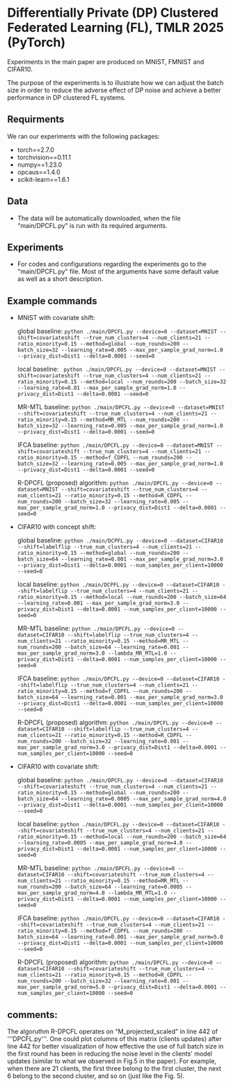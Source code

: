 # Differentially Private (DP) Clustered Federated Learning (FL), TMLR 2025 (PyTorch)

Experiments in the main paper are produced on MNIST, FMNIST and CIFAR10. 

The purpose of the experiments is to illustrate how we can adjust the batch size in order to reduce the adverse effect of DP noise and achieve a better performance in DP clustered FL systems.

## Requirments
We ran our experiments with the following packages:
* torch==2.7.0
* torchvision==0.11.1
* numpy==1.23.0
* opcaus==1.4.0
* scikit-learn==1.6.1

## Data
* The data will be automatically downloaded, when the file "main/DPCFL.py" is run with its required arguments.
  
## Experiments
* For codes and configurations regarding the experiments go to the "main/DPCFL.py" file. Most of the arguments have some default value as well as a short description. 

## Example commands

* MNIST with covariate shift:
  
  global baseline: ```python ./main/DPCFL.py --device=0 --dataset=MNIST --shift=covariateshift --true_num_clusters=4 --num_clients=21 --ratio_minority=0.15 --method=global --num_rounds=200 --batch_size=32 --learning_rate=0.005 --max_per_sample_grad_norm=1.0 --privacy_dist=Dist1 --delta=0.0001 --seed=0```
  
  local baseline: ``` python ./main/DPCFL.py --device=0 --dataset=MNIST --shift=covariateshift --true_num_clusters=4 --num_clients=21 --ratio_minority=0.15 --method=local --num_rounds=200 --batch_size=32 --learning_rate=0.01 --max_per_sample_grad_norm=1.0 --privacy_dist=Dist1 --delta=0.0001 --seed=0```
  
  MR-MTL baseline: ```python ./main/DPCFL.py --device=0 --dataset=MNIST --shift=covariateshift --true_num_clusters=4 --num_clients=21 --ratio_minority=0.15 --method=MR_MTL --num_rounds=200 --batch_size=32 --learning_rate=0.005 --max_per_sample_grad_norm=1.0 --privacy_dist=Dist1 --delta=0.0001 --seed=0```
  
  IFCA baseline: ```python ./main/DPCFL.py --device=0 --dataset=MNIST --shift=covariateshift --true_num_clusters=4 --num_clients=21 --ratio_minority=0.15 --method=f_CDPFL --num_rounds=200 --batch_size=32 --learning_rate=0.005 --max_per_sample_grad_norm=1.0 --privacy_dist=Dist1 --delta=0.0001 --seed=0```
  
  R-DPCFL (proposed) algorithm: ```python ./main/DPCFL.py --device=0 --dataset=MNIST --shift=covariateshift --true_num_clusters=4 --num_clients=21 --ratio_minority=0.15 --method=R_CDPFL --num_rounds=200 --batch_size=32 --learning_rate=0.005 --max_per_sample_grad_norm=1.0 --privacy_dist=Dist1 --delta=0.0001 --seed=0 ```




* CIFAR10 with concept shift:
  
  global baseline: ```python ./main/DCPFL.py --device=0 --dataset=CIFAR10 --shift=labelflip --true_num_clusters=4 --num_clients=21 --ratio_minority=0.15 --method=global --num_rounds=200 --batch_size=64 --learning_rate=0.001 --max_per_sample_grad_norm=3.0 --privacy_dist=Dist1 --delta=0.0001 --num_samples_per_client=10000 --seed=0```
  
  local baseline: ```python ./main/DCPFL.py --device=0 --dataset=CIFAR10 --shift=labelflip --true_num_clusters=4 --num_clients=21 --ratio_minority=0.15 --method=local --num_rounds=200 --batch_size=64 --learning_rate=0.001 --max_per_sample_grad_norm=3.0 --privacy_dist=Dist1 --delta=0.0001 --num_samples_per_client=10000 --seed=0```
  
  MR-MTL baseline: ```python ./main/DPCFL.py --device=0 --dataset=CIFAR10 --shift=labelflip --true_num_clusters=4 --num_clients=21 --ratio_minority=0.15 --method=MR_MTL --num_rounds=200 --batch_size=64 --learning_rate=0.001 --max_per_sample_grad_norm=3.0 --lambda_MR_MTL=1.0 --privacy_dist=Dist1 --delta=0.0001 --num_samples_per_client=10000 --seed=0```
  
  IFCA baseline: ```python ./main/DPCFL.py --device=0 --dataset=CIFAR10 --shift=labelflip --true_num_clusters=4 --num_clients=21 --ratio_minority=0.15 --method=f_CDPFL --num_rounds=200 --batch_size=64 --learning_rate=0.001 --max_per_sample_grad_norm=3.0 --privacy_dist=Dist1 --delta=0.0001 --num_samples_per_client=10000 --seed=0```
  
  R-DPCFL (proposed) algorithm: ```python ./main/DPCFL.py --device=0 --dataset=CIFAR10 --shift=labelflip --true_num_clusters=4 --num_clients=21 --ratio_minority=0.15 --method=R_CDPFL --num_rounds=200 --batch_size=32 --learning_rate=0.001 --max_per_sample_grad_norm=3.0 --privacy_dist=Dist1 --delta=0.0001 --num_samples_per_client=10000 --seed=0```



* CIFAR10 with covariate shift:
  
  global baseline: ```python ./main/DPCFL.py --device=0 --dataset=CIFAR10 --shift=covariateshift --true_num_clusters=4 --num_clients=21 --ratio_minority=0.15 --method=global --num_rounds=200 --batch_size=64 --learning_rate=0.0005 --max_per_sample_grad_norm=4.0 --privacy_dist=Dist1 --delta=0.0001 --num_samples_per_client=10000 --seed=0```
  
  local baseline: ```python ./main/DPCFL.py --device=0 --dataset=CIFAR10 --shift=covariateshift --true_num_clusters=4 --num_clients=21 --ratio_minority=0.15 --method=local --num_rounds=200 --batch_size=64 --learning_rate=0.0005 --max_per_sample_grad_norm=4.0 --privacy_dist=Dist1 --delta=0.0001 --num_samples_per_client=10000 --seed=0```
  
  MR-MTL baseline: ```python ./main/DPCFL.py --device=0 --dataset=CIFAR10 --shift=covariateshift --true_num_clusters=4 --num_clients=21 --ratio_minority=0.15 --method=MR_MTL --num_rounds=200 --batch_size=64 --learning_rate=0.0005 --max_per_sample_grad_norm=4.0 --lambda_MR_MTL=1.0 --privacy_dist=Dist1 --delta=0.0001 --num_samples_per_client=10000 --seed=0```
  
  IFCA baseline: ```python ./main/DPCFL.py --device=0 --dataset=CIFAR10 --shift=covariateshift --true_num_clusters=4 --num_clients=21 --ratio_minority=0.15 --method=f_CDPFL --num_rounds=200 --batch_size=64 --learning_rate=0.001 --max_per_sample_grad_norm=5.0 --privacy_dist=Dist1 --delta=0.0001 --num_samples_per_client=10000 --seed=0```
  
  R-DPCFL (proposed) algorithm: ```python ./main/DPCFL.py --device=0 --dataset=CIFAR10 --shift=covariateshift --true_num_clusters=4 --num_clients=21 --ratio_minority=0.15 --method=R_CDPFL --num_rounds=200 --batch_size=32 --learning_rate=0.001 --max_per_sample_grad_norm=5.0 --privacy_dist=Dist1 --delta=0.0001 --num_samples_per_client=10000 --seed=0```    


## comments:
The algoruthm R-DPCFL operates on "M_projected_scaled" in line 442 of '''DPCFL.py'''. One could plot columns of this matrix (clients updates) after line 442 for better visualization of how effective the use of full batch size in the first round has been in reducing the noise level in the clients' model updates (similar to what we observed in Fig.5 in the paper). For example, when there are 21 clients, the first three belong to the first cluster, the next 6 belong to the second cluster, and so on (just like the Fig. 5).
